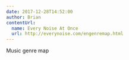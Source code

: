```yaml
---
date: 2017-12-28T14:52:00
author: Brian
contentUrl:  
  name: Every Noise At Once
  url: http://everynoise.com/engenremap.html
---
```

Music genre map